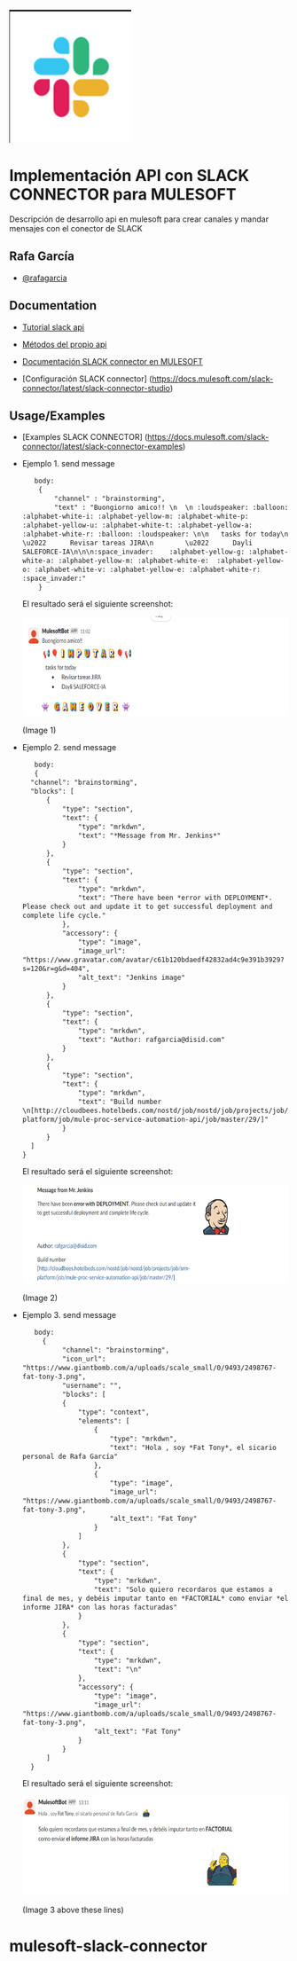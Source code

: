 <p>
    <img src="src/main/resources/images/slack_log_image.png" width="220" height="240" />
</p>

# Implementación API con SLACK CONNECTOR para MULESOFT

Descripción de desarrollo api en mulesoft para crear canales y mandar mensajes con el conector de SLACK


## Rafa García

- [@rafagarcia](https://www.linkedin.com/in/rafael-garc%C3%ADa-riva-2ab96711b/)


## Documentation

 - [Tutorial slack api](https://api.slack.com/tutorials)
 
 - [Métodos del propio api](https://api.slack.com/methods)
 
 - [Documentación SLACK connector en MULESOFT](https://docs.mulesoft.com/slack-connector/latest/)
 
 - [Configuración SLACK connector] (https://docs.mulesoft.com/slack-connector/latest/slack-connector-studio)
 


## Usage/Examples

- [Examples SLACK CONNECTOR] (https://docs.mulesoft.com/slack-connector/latest/slack-connector-examples)

- Ejemplo 1. send message
     
    ```
       body:
        {
            "channel" : "brainstorming",
            "text" : "Buongiorno amico!! \n  \n :loudspeaker: :balloon: :alphabet-white-i: :alphabet-yellow-m: :alphabet-white-p: :alphabet-yellow-u: :alphabet-white-t: :alphabet-yellow-a: :alphabet-white-r: :balloon: :loudspeaker: \n\n   tasks for today\n        \u2022      Revisar tareas JIRA\n        \u2022      Dayli SALEFORCE-IA\n\n\n:space_invader:    :alphabet-yellow-g: :alphabet-white-a: :alphabet-yellow-m: :alphabet-white-e:  :alphabet-yellow-o: :alphabet-white-v: :alphabet-yellow-e: :alphabet-white-r:   :space_invader:"
        }     

    ```
    El resultado será el siguiente screenshot:

   <p>
    <img src="src/main/resources/images/image_1_screenshot.png" width="5000" height="180" />
   </p>
    (Image 1)
    
- Ejemplo 2. send message
  ```
     body: 
     {
    "channel": "brainstorming",
    "blocks": [
        {
            "type": "section",
            "text": {
                "type": "mrkdwn",
                "text": "*Message from Mr. Jenkins*"
            }
        },
        {
            "type": "section",
            "text": {
                "type": "mrkdwn",
                "text": "There have been *error with DEPLOYMENT*. Please check out and update it to get successful deployment and complete life cycle."
            },
            "accessory": {
                "type": "image",
                "image_url": "https://www.gravatar.com/avatar/c61b120bdaedf42832ad4c9e391b3929?s=120&r=g&d=404",
                "alt_text": "Jenkins image"
            }
        },
        {
            "type": "section",
            "text": {
                "type": "mrkdwn",
                "text": "Author: rafgarcia@disid.com"
            }
        },
        {
            "type": "section",
            "text": {
                "type": "mrkdwn",
                "text": "Build number \n[http://cloudbees.hotelbeds.com/nostd/job/nostd/job/projects/job/srm-platform/job/mule-proc-service-automation-api/job/master/29/]"
            }
        }
    ]
  }

  ```
  El resultado será el siguiente screenshot:

   <p>
     <img src="src/main/resources/images/image_2_screenshot.png" width="5000" height="180" />
   </p>
  
    (Image 2)
- Ejemplo 3. send message
  ```
     body:
       {
            "channel": "brainstorming",
            "icon_url": "https://www.giantbomb.com/a/uploads/scale_small/0/9493/2498767-fat-tony-3.png",
            "username": "",
            "blocks": [
            {
                "type": "context",
                "elements": [
                    {
                        "type": "mrkdwn",
                        "text": "Hola , soy *Fat Tony*, el sicario personal de Rafa García"
                    },
                    {
                        "type": "image",
                        "image_url": "https://www.giantbomb.com/a/uploads/scale_small/0/9493/2498767-fat-tony-3.png",
                        "alt_text": "Fat Tony"
                    }
                ]
            },
            {
                "type": "section",
                "text": {
                    "type": "mrkdwn",
                    "text": "Solo quiero recordaros que estamos a final de mes, y debéis imputar tanto en *FACTORIAL* como enviar *el informe JIRA* con las horas facturadas"
                }
            },
            {
                "type": "section",
                "text": {
                    "type": "mrkdwn",
                    "text": "\n"
                },
                "accessory": {
                    "type": "image",
                    "image_url": "https://www.giantbomb.com/a/uploads/scale_small/0/9493/2498767-fat-tony-3.png",
                    "alt_text": "Fat Tony"
                }
            }
        ]
    }
  ```
  El resultado será el siguiente screenshot:

   <p>
     <img src="src/main/resources/images/image_3_screenshot.png" width="5000" height="180" />
   </p>
  (Image 3 above these lines)

# mulesoft-slack-connector
